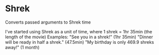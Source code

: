 # Shrek
Converts passed arguments to Shrek time

I've started using Shrek as a unit of time, where 1 shrek = 1hr 35min (the length of the movie)
Examples: "See you in a shrek!" (1hr 35min) "Dinner will be ready in half a shrek." (47.5min)
"My birthday is only 469.9 shreks away!" (1 month)
